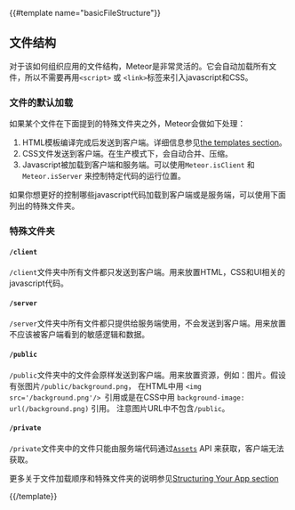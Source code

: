 {{#template name="basicFileStructure"}}

## 文件结构

对于该如何组织应用的文件结构，Meteor是非常灵活的。它会自动加载所有文件，所以不需要再用`<script>` 或 `<link>`标签来引入javascript和CSS。

### 文件的默认加载

如果某个文件在下面提到的特殊文件夹之外，Meteor会做如下处理：

1. HTML模板编译完成后发送到客户端。详细信息参见[the templates section](#/basic/templates)。
2. CSS文件发送到客户端。在生产模式下，会自动合并、压缩。
3. Javascript被加载到客户端和服务端。可以使用`Meteor.isClient` 和 `Meteor.isServer` 来控制特定代码的运行位置。

如果你想更好的控制哪些javascript代码加载到客户端或是服务端，可以使用下面列出的特殊文件夹。

### 特殊文件夹

#### `/client`

`/client`文件夹中所有文件都只发送到客户端。用来放置HTML，CSS和UI相关的javascript代码。

#### `/server`

`/server`文件夹中所有文件都只提供给服务端使用，不会发送到客户端。用来放置不应该被客户端看到的敏感逻辑和数据。

#### `/public`

`/public`文件夹中的文件会原样发送到客户端。用来放置资源，例如：图片。假设有张图片`/public/background.png`，
在HTML中用 `<img src='/background.png'/> `引用或是在CSS中用 `background-image: url(/background.png)` 引用。
注意图片URL中不包含`/public`。

#### `/private`

`/private`文件夹中的文件只能由服务端代码通过[`Assets`](#assets) API 来获取，客户端无法获取。

更多关于文件加载顺序和特殊文件夹的说明参见[Structuring Your App section](#/full/structuringyourapp)

{{/template}}
